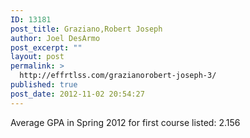 ```yaml
---
ID: 13181
post_title: Graziano,Robert Joseph
author: Joel DesArmo
post_excerpt: ""
layout: post
permalink: >
  http://effrtlss.com/grazianorobert-joseph-3/
published: true
post_date: 2012-11-02 20:54:27
---
```

<p>Average GPA in Spring 2012 for first course listed: 2.156</p>